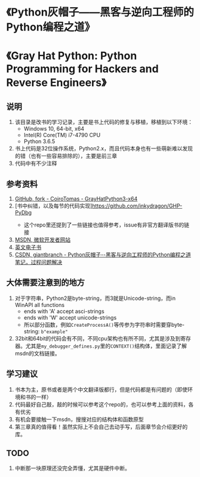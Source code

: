 # 《Python灰帽子——黑客与逆向工程师的Python编程之道》
# 《Gray Hat Python: Python Programming for Hackers and Reverse Engineers》

## 说明
1. 该目录是改书的学习记录，主要是书上代码的修复与移植，移植到以下环境：
    + Windows 10, 64-bit, x64
    + Intel(R) Core(TM) i7-4790 CPU
    + Python 3.6.5
2. 书上代码是32位操作系统，Python2.x，而且代码本身也有一些萌新难以发现的错（也有一些容易排除的），主要是前三章
3. 代码中有不少注释

## 参考资料
1. [GitHub, fork - CoiroTomas - GrayHatPython3-x64](https://github.com/LittleSec/GrayHatPython3-x64)
2. [<Gray Hat Python>书中纠错，以及每节的代码实现]https://github.com/inkydragon/GHP-PyDbg
    + 这个repo里还提到了一些链接也值得参考，issue有非官方翻译版书的链接
3. [MSDN, 微软开发者网站](https://msdn.microsoft.com/zh-cn/)
4. [英文电子书](https://github.com/mehransab101/Grey-Hat-Python)
5. [CSDN, giantbranch - Python灰帽子--黑客与逆向工程师的Python编程之道 笔记，过程问题解决](https://blog.csdn.net/u012763794/article/details/52174275)

## 大体需要注意到的地方
1. 对于字符串，Python2是byte-string，而3就是Unicode-string，而in WinAPI all functions
    + ends with 'A' accept asci-strings
    + ends with 'W' accept unicode-strings
    + 所以部分函数，例如`CreateProcessA()`等传参为字符串时需要穿byte-string: `b"example"`
2. 32bit和64bit的代码会有不同，不同cpu架构也有所不同，尤其是涉及到寄存器。尤其是`my_debugger_defines.py`里的`CONTEXT()`结构体，里面记录了解msdn的文档链接。

## 学习建议
1. 书本为主，原书或者是两个中文翻译版都行，但是代码都是有问题的（即使环境和书的一样）
2. 代码最好自己敲，敲的时候可以参考这个repo的，也可以参考上面的资料，各有优劣
3. 有机会要接触一下msdn，搜搜对应的结构体和函数原型
4. 第三章真的值得看！虽然实际上不会自己去动手写，后面章节会介绍更好的库。

## TODO
1. 中断那一块原理还没完全弄懂，尤其是硬件中断。
